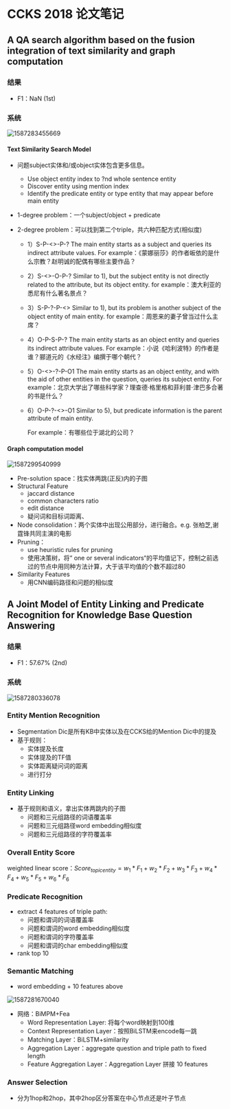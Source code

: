 # CCKS 2018 论文笔记

## A QA search algorithm based on the fusion integration of text similarity and graph computation
### 结果

+ F1：NaN (1st)

### 系统

![1587283455669](https://raw.githubusercontent.com/BDBC-KG-NLP/KBQA-Survey/master/KBQA%20Industry/CCKS%2BNLPCC%20papers%26notes/CCKS/CCKS2018/pictures/1587283455669.png)

#### Text Similarity Search Model

+ 问题subject实体和/或object实体包含更多信息。

  + Use object entity index to ?nd whole sentence entity
  + Discover entity using mention index
  +  Identify the predicate entity or type entity that may appear before main entity

+ 1-degree problem：一个subject/object + predicate

+ 2-degree problem：可以找到第二个triple，共六种匹配方式(相似度)

  + 1）S-P-<>-P-?
    The main entity starts as a subject and queries its indirect attribute values.
    For example：《蒙娜丽莎》的作者皈依的是什么宗教？赵明诚的配偶有哪些主要作品？

  + 2）S-<>-O-P-?
    Similar to 1), but the subject entity is not directly related to the attribute, but its object entity.
    for example：澳大利亚的悉尼有什么著名景点？

  + 3）S-P-?-P-<>
    Similar to 1), but its problem is another subject of the object entity of main entity.
    for example：周恩来的妻子曾当过什么主席？

  + 4）O-P-S-P-?
    The main entity starts as an object entity and queries its indirect attribute values.
    For example：小说《哈利波特》的作者是谁？郦道元的《水经注》编撰于哪个朝代？

  + 5）O-<>-?-P-O1
    The main entity starts as an object entity, and with the aid of other entities in the question, queries its subject entity.
    For example：北京大学出了哪些科学家？理查德·格里格和菲利普·津巴多合著的书是什么？

  + 6）O-P-?-<>-O1
    Similar to 5), but predicate information is the parent attribute of main entity.

    For example：有哪些位于湖北的公司？

#### Graph computation model

![1587299540999](https://raw.githubusercontent.com/BDBC-KG-NLP/KBQA-Survey/master/KBQA%20Industry/CCKS%2BNLPCC%20papers%26notes/CCKS/CCKS2018/pictures/1587299540999.png)

+ Pre-solution space：找实体两跳(正反)内的子图
+ Structural Feature
  + jaccard distance
  + common characters ratio
  + edit distance
  + 疑问词和目标词距离、
+ Node consolidation：两个实体中出现公用部分，进行融合。e.g.  张柏芝,谢霆锋共同主演的电影
+ Pruning：
  + use heuristic rules for pruning
  + 使用决策树，将“ one or several indicators“的平均值记下，控制之前选过的节点中用同种方法计算，大于该平均值的个数不超过80
+ Similarity Features
  + 用CNN编码路径和问题的相似度

## A Joint Model of Entity Linking and Predicate Recognition for Knowledge Base Question Answering

### 结果

- F1：57.67% (2nd)

### 系统

![1587280336078](https://raw.githubusercontent.com/BDBC-KG-NLP/KBQA-Survey/master/KBQA%20Industry/CCKS%2BNLPCC%20papers%26notes/CCKS/CCKS2018/pictures/1587280336078.png)

### Entity Mention Recognition

+ Segmentation Dic是所有KB中实体以及在CCKS给的Mention Dic中的提及
+ 基于规则：
  + 实体提及长度
  + 实体提及的TF值
  + 实体距离疑问词的距离
  + 进行打分

### Entity Linking

+ 基于规则和语义，拿出实体两跳内的子图
  + 问题和三元组路径的词语覆盖率
  + 问题和三元组路径word embedding相似度
  + 问题和三元组路径的字符覆盖率

### Overall Entity Score

weighted linear score：$Score_{topicentity}=w_1*F_1+w_2*F_2+w_3*F_3+w_4*F_4+w_5*F_5+w_6*F_6$

### Predicate Recognition

+ extract 4 features of triple path:
  + 问题和谓词的词语覆盖率
  + 问题和谓词的word embedding相似度
  + 问题和谓词的字符覆盖率
  + 问题和谓词的char embedding相似度
+ rank top 10

### Semantic Matching

+ word embedding + 10 features above

![1587281670040](https://raw.githubusercontent.com/BDBC-KG-NLP/KBQA-Survey/master/KBQA%20Industry/CCKS%2BNLPCC%20papers%26notes/CCKS/CCKS2018/pictures/1587281670040.png)

+ 网络：BiMPM+Fea
  + Word Representation Layer: 将每个word映射到100维
  + Context Representation Layer：按照BiLSTM来encode每一跳
  + Matching Layer：BiLSTM+similarity
  + Aggregation Layer：aggregate question and triple path to fixed length
  + Feature Aggregation Layer：Aggregation Layer 拼接 10 features

### Answer Selection

+ 分为1hop和2hop，其中2hop区分答案在中心节点还是叶子节点